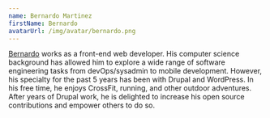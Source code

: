 ```yaml
---
name: Bernardo Martinez
firstName: Bernardo
avatarUrl: /img/avatar/bernardo.png
---
```


[Bernardo](https://github.com/bmartinez287) works as a front-end web developer. His computer science background has allowed him to explore a wide range of software engineering tasks from devOps/sysadmin to mobile development. However, his specialty for the past 5 years has been with Drupal and WordPress. In his free time, he enjoys CrossFit, running, and other outdoor adventures. After years of Drupal work, he is delighted to increase his open source contributions and empower others to do so.